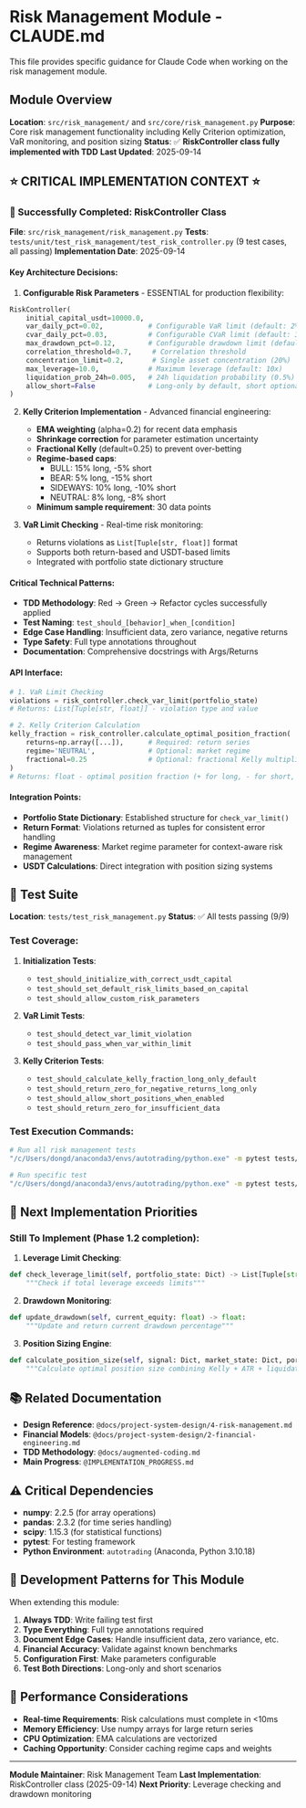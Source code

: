 # Risk Management Module - CLAUDE.md

This file provides specific guidance for Claude Code when working on the risk management module.

## Module Overview

**Location**: `src/risk_management/` and `src/core/risk_management.py`
**Purpose**: Core risk management functionality including Kelly Criterion optimization, VaR monitoring, and position sizing
**Status**: ✅ **RiskController class fully implemented with TDD**
**Last Updated**: 2025-09-14

## ⭐ CRITICAL IMPLEMENTATION CONTEXT ⭐

### 🚀 Successfully Completed: RiskController Class

**File**: `src/risk_management/risk_management.py`
**Tests**: `tests/unit/test_risk_management/test_risk_controller.py` (9 test cases, all passing)
**Implementation Date**: 2025-09-14

#### **Key Architecture Decisions:**

1. **Configurable Risk Parameters** - ESSENTIAL for production flexibility:
```python
RiskController(
    initial_capital_usdt=10000.0,
    var_daily_pct=0.02,           # Configurable VaR limit (default: 2%)
    cvar_daily_pct=0.03,          # Configurable CVaR limit (default: 3%)
    max_drawdown_pct=0.12,        # Configurable drawdown limit (default: 12%)
    correlation_threshold=0.7,     # Correlation threshold
    concentration_limit=0.2,       # Single asset concentration (20%)
    max_leverage=10.0,            # Maximum leverage (default: 10x)
    liquidation_prob_24h=0.005,   # 24h liquidation probability (0.5%)
    allow_short=False             # Long-only by default, short optional
)
```

2. **Kelly Criterion Implementation** - Advanced financial engineering:
   - **EMA weighting** (alpha=0.2) for recent data emphasis
   - **Shrinkage correction** for parameter estimation uncertainty
   - **Fractional Kelly** (default=0.25) to prevent over-betting
   - **Regime-based caps**:
     - BULL: 15% long, -5% short
     - BEAR: 5% long, -15% short
     - SIDEWAYS: 10% long, -10% short
     - NEUTRAL: 8% long, -8% short
   - **Minimum sample requirement**: 30 data points

3. **VaR Limit Checking** - Real-time risk monitoring:
   - Returns violations as `List[Tuple[str, float]]` format
   - Supports both return-based and USDT-based limits
   - Integrated with portfolio state dictionary structure

#### **Critical Technical Patterns:**

- **TDD Methodology**: Red → Green → Refactor cycles successfully applied
- **Test Naming**: `test_should_[behavior]_when_[condition]`
- **Edge Case Handling**: Insufficient data, zero variance, negative returns
- **Type Safety**: Full type annotations throughout
- **Documentation**: Comprehensive docstrings with Args/Returns

#### **API Interface:**

```python
# 1. VaR Limit Checking
violations = risk_controller.check_var_limit(portfolio_state)
# Returns: List[Tuple[str, float]] - violation type and value

# 2. Kelly Criterion Calculation
kelly_fraction = risk_controller.calculate_optimal_position_fraction(
    returns=np.array([...]),      # Required: return series
    regime='NEUTRAL',             # Optional: market regime
    fractional=0.25               # Optional: fractional Kelly multiplier
)
# Returns: float - optimal position fraction (+ for long, - for short, 0 for no position)
```

#### **Integration Points:**

- **Portfolio State Dictionary**: Established structure for `check_var_limit()`
- **Return Format**: Violations returned as tuples for consistent error handling
- **Regime Awareness**: Market regime parameter for context-aware risk management
- **USDT Calculations**: Direct integration with position sizing systems

## 🧪 Test Suite

**Location**: `tests/test_risk_management.py`
**Status**: ✅ All tests passing (9/9)

### Test Coverage:
1. **Initialization Tests**:
   - `test_should_initialize_with_correct_usdt_capital`
   - `test_should_set_default_risk_limits_based_on_capital`
   - `test_should_allow_custom_risk_parameters`

2. **VaR Limit Tests**:
   - `test_should_detect_var_limit_violation`
   - `test_should_pass_when_var_within_limit`

3. **Kelly Criterion Tests**:
   - `test_should_calculate_kelly_fraction_long_only_default`
   - `test_should_return_zero_for_negative_returns_long_only`
   - `test_should_allow_short_positions_when_enabled`
   - `test_should_return_zero_for_insufficient_data`

### Test Execution Commands:
```bash
# Run all risk management tests
"/c/Users/dongd/anaconda3/envs/autotrading/python.exe" -m pytest tests/unit/test_risk_management/ -v

# Run specific test
"/c/Users/dongd/anaconda3/envs/autotrading/python.exe" -m pytest tests/unit/test_risk_management/test_risk_controller.py::TestRiskController::test_should_calculate_kelly_fraction_long_only_default -v
```

## 🚀 Next Implementation Priorities

### Still To Implement (Phase 1.2 completion):

1. **Leverage Limit Checking**:
```python
def check_leverage_limit(self, portfolio_state: Dict) -> List[Tuple[str, float]]:
    """Check if total leverage exceeds limits"""
```

2. **Drawdown Monitoring**:
```python
def update_drawdown(self, current_equity: float) -> float:
    """Update and return current drawdown percentage"""
```

3. **Position Sizing Engine**:
```python
def calculate_position_size(self, signal: Dict, market_state: Dict, portfolio_state: Dict) -> float:
    """Calculate optimal position size combining Kelly + ATR + liquidation safety"""
```

## 📚 Related Documentation

- **Design Reference**: `@docs/project-system-design/4-risk-management.md`
- **Financial Models**: `@docs/project-system-design/2-financial-engineering.md`
- **TDD Methodology**: `@docs/augmented-coding.md`
- **Main Progress**: `@IMPLEMENTATION_PROGRESS.md`

## ⚠️ Critical Dependencies

- **numpy**: 2.2.5 (for array operations)
- **pandas**: 2.3.2 (for time series handling)
- **scipy**: 1.15.3 (for statistical functions)
- **pytest**: For testing framework
- **Python Environment**: `autotrading` (Anaconda, Python 3.10.18)

## 🔧 Development Patterns for This Module

When extending this module:

1. **Always TDD**: Write failing test first
2. **Type Everything**: Full type annotations required
3. **Document Edge Cases**: Handle insufficient data, zero variance, etc.
4. **Financial Accuracy**: Validate against known benchmarks
5. **Configuration First**: Make parameters configurable
6. **Test Both Directions**: Long-only and short scenarios

## 🎯 Performance Considerations

- **Real-time Requirements**: Risk calculations must complete in <10ms
- **Memory Efficiency**: Use numpy arrays for large return series
- **CPU Optimization**: EMA calculations are vectorized
- **Caching Opportunity**: Consider caching regime caps and weights

---
**Module Maintainer**: Risk Management Team
**Last Implementation**: RiskController class (2025-09-14)
**Next Priority**: Leverage checking and drawdown monitoring
